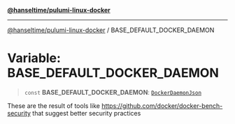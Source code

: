 [**@hanseltime/pulumi-linux-docker**](../README.md)

***

[@hanseltime/pulumi-linux-docker](../README.md) / BASE\_DEFAULT\_DOCKER\_DAEMON

# Variable: BASE\_DEFAULT\_DOCKER\_DAEMON

> `const` **BASE\_DEFAULT\_DOCKER\_DAEMON**: [`DockerDaemonJson`](../type-aliases/DockerDaemonJson.md)

These are the result of tools like https://github.com/docker/docker-bench-security
that suggest better security practices
